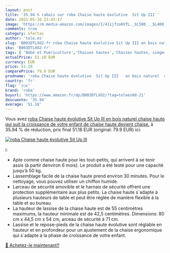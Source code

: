 ```yaml
---
layout: post
title: '35.94 % rabais sur roba Chaise haute évolutive  Sit Up III '
date: 2021-05-16 23:43:17
image: 'https://m.media-amazon.com/images/I/411jfzo6VfL._SL500_._SL400_.jpg'
comments: true
category: ofertas
author: 'tole.es'
slug: 'B003DTLXO2-fr roba Chaise haute évolutive Sit Up III en bois naturel...'
sku: 'B003DTLXO2-fr'
tags: [ 'Bébé et Puériculture','Chaises hautes','Chaises hautes, sièges et accessoires','Repas de bébé','roba', ]
actualPrice: 51.18 EUR
currency: EUR
price: 51.18
comparePrice: 79.9 EUR
prodname: 'roba Chaise haute évolutive  Sit Up III   en bois naturel  chaise haute qui suit la croissance de votre enfant  de chaise haute devient chaise.'
country: 'fr'
flag: '🇫🇷'
brand: 'roba'
buyurl: 'https://www.amazon.fr/dp/B003DTLXO2/?tag=tolees0d-21'
descuento: '35.94'
average: '51.18'
---
```


Vous avez [roba Chaise haute évolutive  Sit Up III   en bois naturel  chaise haute qui suit la croissance de votre enfant  de chaise haute devient chaise.](https://www.amazon.fr/dp/B003DTLXO2/?tag=tolees0d-21)  à  35.94 % de réduction, prix final  51.18 EUR (original: 79.9 EUR) ici:

[![roba Chaise haute évolutive  Sit Up III ](https://m.media-amazon.com/images/I/411jfzo6VfL._SL500_._SL400_.jpg)](https://www.amazon.fr/dp/B003DTLXO2/?tag=tolees0d-21)

ℹ️:

- Apte comme chaise haute pour les tout-petits, qui arrivent à se tenir assis (à partir denviron 6 mois). Le produit a été testé pour une capacité jusqu’à 50 kg.
- Lassemblage facile de la chaise haute prend environ 30 minutes. Pour le nettoyage, vous pouvez utiliser un chiffon humide.
- Larceau de sécurité amovible et le harnais de sécurité offrent une protection supplémentaire aux plus petits. La chaise haute s´adapte à plusieurs hauteurs de table et peut être réglée de manière flexible à la table et au bureau.
- La hauteur de lassise de la chaise haute est de 55 centimètres maximums, la hauteur minimale est de 42,5 centimètres. Dimensions: 80 cm x 44,5 cm x 54 cm, arceau de sécurité à 71 cm.
- Lassise et le repose-pieds de la chaise haute évolutive sont réglable en hauteur et en profondeur pour un ajustement de la chaise ergonomique qui s´adapte à la phase de croissance de votre enfant.

[🛒 Achetez-le maintenant!!](https://www.amazon.fr/dp/B003DTLXO2/?tag=tolees0d-21)

